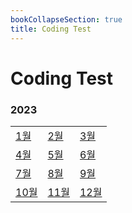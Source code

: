 ```yaml
---
bookCollapseSection: true
title: Coding Test
---
```

# Coding Test

### 2023
|                                    |                                    |                                    |
| ---------------------------------- | ---------------------------------- | ---------------------------------- |
| [1월](Coding%20Test/23.01/%5Findex.md)  | [2월](Coding%20Test/23.02/%5Findex.md)  | [3월](Coding%20Test/23.03/%5Findex.md)|
| [4월](Coding%20Test/23.04/%5Findex.md)  | [5월](Coding%20Test/23.05/%5Findex.md)  | [6월](Coding%20Test/23.06/%5Findex.md)  |
| [7월](Coding%20Test/23.07/%5Findex.md)  | [8월](Coding%20Test/23.08/%5Findex.md)  | [9월](Coding%20Test/23.09/%5Findex.md)  |
| [10월](Coding%20Test/23.10) | [11월](Coding%20Test/23.11/_index) | [12월](Coding%20Test/23.12/%5Findex.md) |
